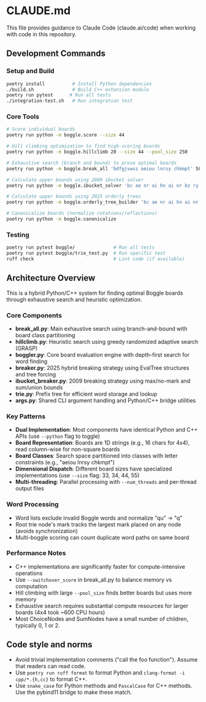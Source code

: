 # CLAUDE.md

This file provides guidance to Claude Code (claude.ai/code) when working with code in this repository.

## Development Commands

### Setup and Build
```bash
poetry install          # Install Python dependencies
./build.sh              # Build C++ extension module
poetry run pytest      # Run all tests
./integration-test.sh   # Run integration test
```

### Core Tools
```bash
# Score individual boards
poetry run python -m boggle.score --size 44

# Hill climbing optimization to find high-scoring boards
poetry run python -m boggle.hillclimb 20 --size 44 --pool_size 250

# Exhaustive search (branch and bound) to prove optimal boards
poetry run python -m boggle.break_all 'bdfgjvwxz aeiou lnrsy chkmpt' 500 --size 33

# Calculate upper bounds using 2009 ibucket solver
poetry run python -m boggle.ibucket_solver 'bc ae nr ai hn ai nr bz ry'

# Calculate upper bounds using 2025 orderly trees
poetry run python -m boggle.orderly_tree_builder 'bc ae nr ai hn ai nr bz ry'

# Canonicalize boards (normalize rotations/reflections)
poetry run python -m boggle.canonicalize
```

### Testing
```bash
poetry run pytest boggle/              # Run all tests
poetry run pytest boggle/trie_test.py  # Run specific test
ruff check                             # Lint code (if available)
```

## Architecture Overview

This is a hybrid Python/C++ system for finding optimal Boggle boards through exhaustive search and heuristic optimization.

### Core Components

- **break_all.py**: Main exhaustive search using branch-and-bound with board class partitioning
- **hillclimb.py**: Heuristic search using greedy randomized adaptive search (GRASP)
- **boggler.py**: Core board evaluation engine with depth-first search for word finding
- **breaker.py**: 2025 hybrid breaking strategy using EvalTree structures and tree forcing
- **ibucket_breaker.py**: 2009 breaking strategy using max/no-mark and sum/union bounds
- **trie.py**: Prefix tree for efficient word storage and lookup
- **args.py**: Shared CLI argument handling and Python/C++ bridge utilities

### Key Patterns

- **Dual Implementation**: Most components have identical Python and C++ APIs (use `--python` flag to toggle)
- **Board Representation**: Boards are 1D strings (e.g., 16 chars for 4x4), read column-wise for non-square boards
- **Board Classes**: Search space partitioned into classes with letter constraints (e.g., "aeiou lnrsy chkmpt")
- **Dimensional Dispatch**: Different board sizes have specialized implementations (use `--size` flag: 33, 34, 44, 55)
- **Multi-threading**: Parallel processing with `--num_threads` and per-thread output files

### Word Processing
- Word lists exclude invalid Boggle words and normalize "qu" → "q"
- Root trie node's mark tracks the largest mark placed on any node (avoids synchronization)
- Multi-boggle scoring can count duplicate word paths on same board

### Performance Notes

- C++ implementations are significantly faster for compute-intensive operations
- Use `--switchover_score` in break_all.py to balance memory vs computation
- Hill climbing with large `--pool_size` finds better boards but uses more memory
- Exhaustive search requires substantial compute resources for larger boards (4x4 took ~600 CPU hours)
- Most ChoiceNodes and SumNodes have a small number of children, typically 0, 1 or 2.

## Code style and norms

- Avoid trivial implementation comments ("call the foo function"). Assume that readers can read code.
- Use `poetry run ruff format` to format Python and `clang-format -i cpp/*.{h,cc}` to format C++.
- Use `snake_case` for Python methods and `PascalCase` for C++ methods. Use the pybind11 bridge to make these match.
